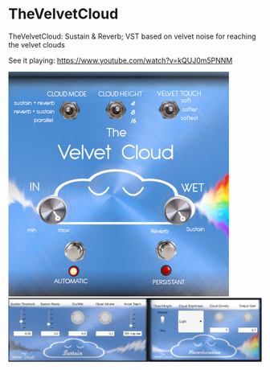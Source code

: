# TheVelvetCloud
TheVelvetCloud: Sustain & Reverb; VST based on velvet noise for reaching the velvet clouds


See it playing:
https://www.youtube.com/watch?v=kQUJ0m5PNNM


![VelvetCloudUIrainbow](VelvetCloudUIrainbow.png)
![tvc](tvc.png)
